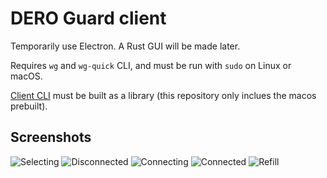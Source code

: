 # DERO Guard client

Temporarily use Electron. A Rust GUI will be made later.

Requires `wg` and `wg-quick` CLI, and must be run with `sudo` on Linux or macOS.

[Client CLI](https://github.com/dero-guard/dero-guard/tree/master/dero_guard_client) must be built as a library (this repository only inclues the macos prebuilt).

## Screenshots

![Selecting](https://media.discordapp.net/attachments/226418730542956544/847547548734455878/unknown.png?width=468&height=633)
![Disconnected](https://media.discordapp.net/attachments/226418730542956544/847547807506497606/unknown.png?width=444&height=633)
![Connecting](https://media.discordapp.net/attachments/226418730542956544/847547859833323570/unknown.png?width=464&height=634)
![Connected](https://media.discordapp.net/attachments/226418730542956544/847547277064011806/unknown.png?width=505&height=634)
![Refill](https://media.discordapp.net/attachments/226418730542956544/847548354879815730/unknown.png?width=443&height=634)